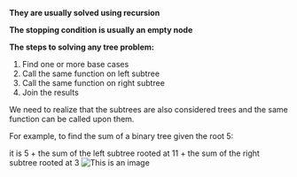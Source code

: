 **They are usually solved using recursion**

**The stopping condition is usually an empty node** 

**The steps to solving any tree problem:**

1. Find one or more base cases
2. Call the same function on left subtree
3. Call the same function on right subtree
4. Join the results

We need to realize that the subtrees are also considered trees and the same function can be called upon them.

For example, to find the sum of a binary tree given the root 5:

it is 5 + the sum of the left subtree rooted at 11 + the sum of the right subtree rooted at 3
![This is an image](https://github.com/faa-99/Practicing-Interview-Questions/Data-Structures/assets/binary-tree.png)